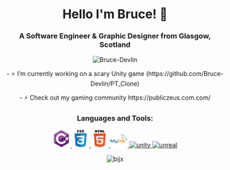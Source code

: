 <h1 align="center">Hello I'm Bruce! 👋</h1>
<h3 align="center">A Software Engineer & Graphic Designer from Glasgow, Scotland</h3>

<p align="center"> <img src="https://komarev.com/ghpvc/?username=Bruce-Devlin&label=Profile%20views&color=0e75b6&style=flat" alt="Bruce-Devlin" /> </p>


<p align="center">- ⭐ I’m currently working on a scary Unity game (https://github.com/Bruce-Devlin/PT_Clone)</p>

<p align="center">- ⚡ Check out my gaming community https://publiczeus.com.com/</p>


<h3 align="center">Languages and Tools:</h3>
<p align="center"><a href="https://www.w3schools.com/cs/" target="_blank"> <img src="https://raw.githubusercontent.com/devicons/devicon/master/icons/csharp/csharp-original.svg" alt="csharp" width="40" height="40"/> </a> <a href="https://www.w3schools.com/css/" target="_blank"> <img src="https://raw.githubusercontent.com/devicons/devicon/master/icons/css3/css3-original-wordmark.svg" alt="css3" width="40" height="40"/> </a> <a href="https://www.w3.org/html/" target="_blank"> <img src="https://raw.githubusercontent.com/devicons/devicon/master/icons/html5/html5-original-wordmark.svg" alt="html5" width="40" height="40"/> </a> <a href="https://www.mysql.com/" target="_blank"> <img src="https://raw.githubusercontent.com/devicons/devicon/master/icons/mysql/mysql-original-wordmark.svg" alt="mysql" width="40" height="40"/> <a href="https://unity.com/" target="_blank"> <img src="https://www.vectorlogo.zone/logos/unity3d/unity3d-icon.svg" alt="unity" width="40" height="40"/> </a> <a href="https://unrealengine.com/" target="_blank"> <img src="https://raw.githubusercontent.com/kenangundogan/fontisto/036b7eca71aab1bef8e6a0518f7329f13ed62f6b/icons/svg/brand/unreal-engine.svg" alt="unreal" width="40" height="40"/> </a> </p>

<p align="center"><img align="center" src="https://github-readme-streak-stats.herokuapp.com/?user=Bruce-Devlin&theme=dark" alt="bijx" /></p>
